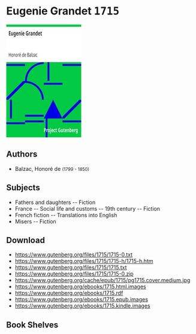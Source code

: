 # Eugenie Grandet <kbd>1715</kbd>

![](./cover.medium.jpg "")

## Authors


 - Balzac, Honoré de <small>(1799 - 1850)</small>

## Subjects


 - Fathers and daughters -- Fiction
 - France -- Social life and customs -- 19th century -- Fiction
 - French fiction -- Translations into English
 - Misers -- Fiction

## Download


 - https://www.gutenberg.org/files/1715/1715-0.txt
 - https://www.gutenberg.org/files/1715/1715-h/1715-h.htm
 - https://www.gutenberg.org/files/1715/1715.txt
 - https://www.gutenberg.org/files/1715/1715-0.zip
 - https://www.gutenberg.org/cache/epub/1715/pg1715.cover.medium.jpg
 - https://www.gutenberg.org/ebooks/1715.html.images
 - https://www.gutenberg.org/ebooks/1715.rdf
 - https://www.gutenberg.org/ebooks/1715.epub.images
 - https://www.gutenberg.org/ebooks/1715.kindle.images

## Book Shelves


